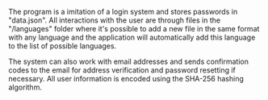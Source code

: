 The program is a imitation of a login system and stores passwords in "data.json". All interactions with the user are through files in the "/languages" folder where it's possible to add a new file in the same format with any language and the application will automatically add this language to the list of possible languages.

The system can also work with email addresses and sends confirmation codes to the email for address verification and password resetting if necessary. All user information is encoded using the SHA-256 hashing algorithm.
